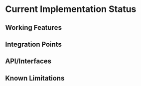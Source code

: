 # Current Implementation Status
## Working Features
## Integration Points
## API/Interfaces
## Known Limitations